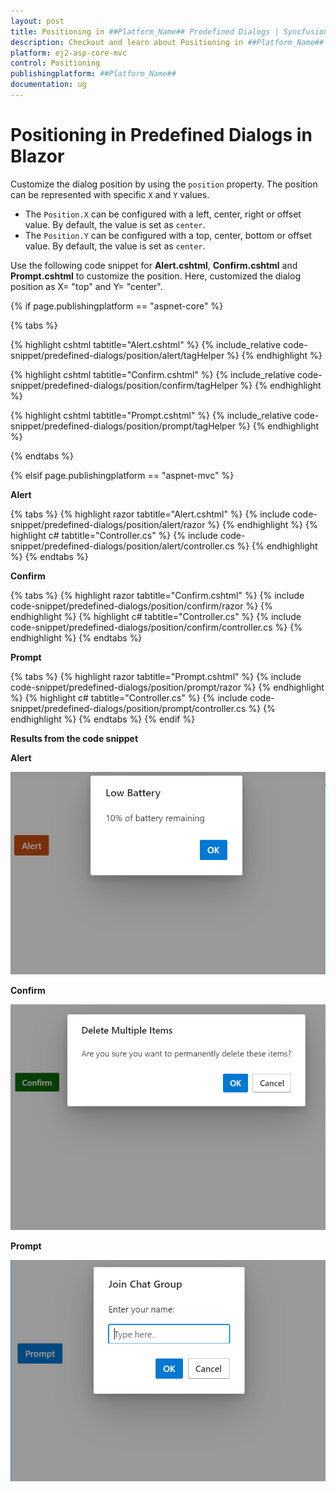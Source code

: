 ```yaml
---
layout: post
title: Positioning in ##Platform_Name## Predefined Dialogs | Syncfusion
description: Checkout and learn about Positioning in ##Platform_Name## Predefined Dialogs of Syncfusion Essential JS 2 and more details.
platform: ej2-asp-core-mvc
control: Positioning
publishingplatform: ##Platform_Name##
documentation: ug
---
```


# Positioning in Predefined Dialogs in Blazor

Customize the dialog position by using the `position` property. The position can be represented with specific `X` and `Y` values.

* The `Position.X` can be configured with a left, center, right or offset value. By default, the value is set as `center`.
* The `Position.Y` can be configured with a top, center, bottom or offset value. By default, the value is set as `center`.

Use the following code snippet for **Alert.cshtml**, **Confirm.cshtml** and **Prompt.cshtml** to customize the position. Here, customized the dialog position as X= "top" and Y= "center".

{% if page.publishingplatform == "aspnet-core" %}

{% tabs %}

{% highlight cshtml tabtitle="Alert.cshtml" %}
{% include_relative code-snippet/predefined-dialogs/position/alert/tagHelper %}
{% endhighlight %}

{% highlight cshtml tabtitle="Confirm.cshtml" %}
{% include_relative code-snippet/predefined-dialogs/position/confirm/tagHelper %}
{% endhighlight %}

{% highlight cshtml tabtitle="Prompt.cshtml" %}
{% include_relative code-snippet/predefined-dialogs/position/prompt/tagHelper %}
{% endhighlight %}

{% endtabs %}

{% elsif page.publishingplatform == "aspnet-mvc" %}

**Alert**

{% tabs %}
{% highlight razor tabtitle="Alert.cshtml" %}
{% include code-snippet/predefined-dialogs/position/alert/razor %}
{% endhighlight %}
{% highlight c# tabtitle="Controller.cs" %}
{% include code-snippet/predefined-dialogs/position/alert/controller.cs %}
{% endhighlight %}
{% endtabs %}

**Confirm**

{% tabs %}
{% highlight razor tabtitle="Confirm.cshtml" %}
{% include code-snippet/predefined-dialogs/position/confirm/razor %}
{% endhighlight %}
{% highlight c# tabtitle="Controller.cs" %}
{% include code-snippet/predefined-dialogs/position/confirm/controller.cs %}
{% endhighlight %}
{% endtabs %}

**Prompt**

{% tabs %}
{% highlight razor tabtitle="Prompt.cshtml" %}
{% include code-snippet/predefined-dialogs/position/prompt/razor %}
{% endhighlight %}
{% highlight c# tabtitle="Controller.cs" %}
{% include code-snippet/predefined-dialogs/position/prompt/controller.cs %}
{% endhighlight %}
{% endtabs %}
{% endif %}

**Results from the code snippet**

**Alert**

![Alert position Dialog](../images/alert-position.png)

**Confirm**

![Confirm position Dialog](../images/confirm-position.png)

**Prompt**

![Prompt position Dialog](../images/prompt-position.png)